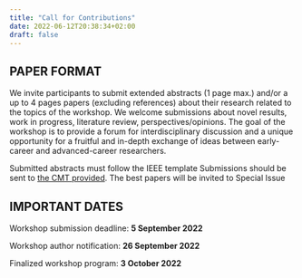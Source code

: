 ```yaml
---
title: "Call for Contributions"
date: 2022-06-12T20:38:34+02:00
draft: false
---
```


## PAPER FORMAT

We invite participants to submit extended abstracts (1 page max.) and/or a up to 4 pages papers (excluding references) about their research related to the topics of the workshop. We welcome submissions about novel results, work in progress, literature review, perspectives/opinions. The goal of the workshop is to provide a forum for interdisciplinary discussion and a unique opportunity for a fruitful and in-depth exchange of ideas between early-career and advanced-career researchers.

Submitted abstracts must follow the IEEE template Submissions should be sent to [the CMT provided](https://cmt3.research.microsoft.com/SCIAR2022/Submission/Index). The best papers will be invited to Special Issue

## IMPORTANT DATES

Workshop submission deadline: **5 September 2022**

Workshop author notification: **26 September 2022**

Finalized workshop program: **3 October 2022**
